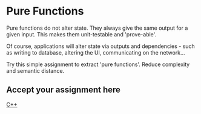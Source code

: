 # Pure Functions

Pure functions do not alter state.
They always give the same output for a given input.
This makes them unit-testable and 'prove-able'.

Of course, applications will alter state via outputs and dependencies -
such as writing to database, altering the UI, communicating on the network...

Try this simple assignment to extract 'pure functions'.
Reduce complexity and semantic distance.

## Accept your assignment here

[C++](https://classroom.github.com/a/omA5xNVU)
